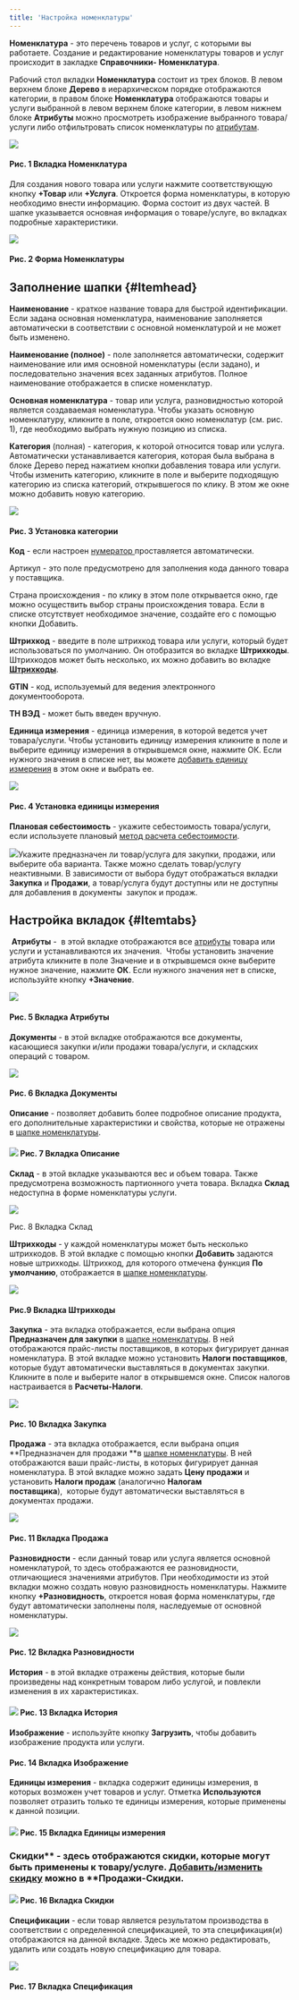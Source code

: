 ```yaml
---
title: 'Настройка номенклатуры'
---
```


**Номенклатура** - это перечень товаров и услуг, с которыми вы работаете. Создание и редактирование номенклатуры товаров и услуг происходит в закладке **Справочники- Номенклатура**. 

Рабочий стол вкладки **Номенклатура** состоит из трех блоков. В левом верхнем блоке **Дерево** в иерархическом порядке отображаются категории, в правом блоке **Номенклатура** отображаются товары и услуги выбранной в левом верхнем блоке категории, в левом нижнем блоке **Атрибуты** можно просмотреть изображение выбранного товара/услуги либо отфильтровать список номенклатуры по [атрибутам](Attributes.md).  

![](attachments/1146995/12812791.png)

#### Рис. 1 Вкладка Номенклатура

  

Для создания нового товара или услуги нажмите соответствующую кнопку **+Товар** или **+Услуга**. Откроется форма номенклатуры, в которую необходимо внести информацию. Форма состоит из двух частей. В шапке указывается основная информация о товаре/услуге, во вкладках подробные характеристики.

![](attachments/1146995/1147043.png)

#### Рис. 2 Форма Номенклатуры

## **Заполнение шапки** {#Itemhead}

**Наименование** - краткое название товара для быстрой идентификации. Если задана основная номенклатура, наименование заполняется автоматически в соответствии с основной номенклатурой и не может быть изменено.

**Наименование (полное)** - поле заполняется автоматически, содержит наименование или имя основной номенклатуры (если задано), и последовательно значения всех заданных атрибутов. Полное наименование отображается в списке номенклатур.   

**Основная номенклатура** - товар или услуга, разновидностью которой является создаваемая номенклатура. Чтобы указать основную номенклатуру, кликните в поле, откроется окно номенклатур (см. рис. 1), где необходимо выбрать нужную позицию из списка. 

**Категория** (полная) - категория, к которой относится товар или услуга. Автоматически устанавливается категория, которая была выбрана в блоке Дерево перед нажатием кнопки добавления товара или услуги. Чтобы изменить категорию, кликните в поле и выберите подходящую категорию из списка категорий, открывшегося по клику. В этом же окне можно добавить новую категорию.  

![](attachments/1146995/1147044.png)

#### Рис. 3 Установка категории

  

**Код** - если настроен [нумератор ](http://documentation.luxsoft.by/pages/viewpage.action?pageId=72942230)проставляется автоматически.

Артикул - это поле предусмотрено для заполнения кода данного товара у поставщика.

Страна происхождения - по клику в этом поле открывается окно, где можно осуществить выбор страны происхождения товара. Если в списке отсутствует необходимое значение, создайте его с помощью кнопки Добавить.

**Штрихкод** - введите в поле штрихкод товара или услуги, который будет использоваться по умолчанию. Он отобразится во вкладке **Штрихкоды**. Штрихкодов может быть несколько, их можно добавить во вкладке **[Штрихкоды](https://mycompany-docs.lsfusion.org/pages/viewpage.action?pageId=1146994#id-Настройканоменклатуры-Вкладкаштрихкоды)**.

**GTIN** - код, используемый для ведения электронного документооборота.

**ТН ВЭД** - может быть введен вручную.

**Единица измерения** - единица измерения, в которой ведется учет товара/услуги. Чтобы установить единицу измерения кликните в поле и выберите единицу измерения в открывшемся окне, нажмите ОК. Если нужного значения в списке нет, вы можете [добавить единицу измерения](Units_of_measure.md#measurementunits-broken) в этом окне и выбрать ее. 

![](attachments/1146995/1147110.png)

#### Рис. 4 Установка единицы измерения

  

**Плановая себестоимость** - укажите себестоимость товара/услуги, если используете плановый [метод расчета себестоимости](Categories.md#costingmethod-broken).

  

![](attachments/1146995/1147045.png)Укажите предназначен ли товар/услуга для закупки, продажи, или выберите оба варианта. Также можно сделать товар/услугу неактивными. В зависимости от выбора будут отображаться вкладки **Закупка** и **Продажи**, а товар/услуга будут доступны или не доступны  для добавления в документы  закупок и продаж.

## **Настройка вкладок** {#Itemtabs}

 **Атрибуты** -  в этой вкладке отображаются все [атрибуты](Attributes.md) товара или услуги и устанавливаются их значения.  Чтобы установить значение атрибута кликните в поле Значение и в открывшемся окне выберите нужное значение, нажмите **ОК**. Если нужного значения нет в списке, используйте кнопку **+Значение**.

![](attachments/1146995/12812798.png)

#### Рис. 5 Вкладка Атрибуты

  

**Документы** - в этой вкладке отображаются все документы, касающиеся закупки и/или продажи товара/услуги, и складских операций с товаром. 

![](attachments/1146995/12812799.png)

#### Рис. 6 Вкладка Документы

  

**Описание** - позволяет добавить более подробное описание продукта, его дополнительные характеристики и свойства, которые не отражены в [шапке номенклатуры](https://mycompany-docs.lsfusion.org/pages/viewpage.action?pageId=1146994#id-Настройканоменклатуры-Itemhead).

#### ![](attachments/1146995/12812819.png)  Рис. 7 Вкладка Описание

  

**Склад** - в этой вкладке указываются вес и объем товара. Также предусмотрена возможность партионного учета товара. Вкладка **Склад** недоступна в форме номенклатуры услуги. 

![](attachments/1146995/12812804.png)

Рис. 8 Вкладка Склад

  

**Штрихкоды** - у каждой номенклатуры может быть несколько штрихкодов. В этой вкладке с помощью кнопки **Добавить** задаются новые штрихкоды. Штрихкод, для которого отмечена функция **По умолчанию**, отображается в [шапке номенклатуры](https://mycompany-docs.lsfusion.org/pages/viewpage.action?pageId=1146994#id-Настройканоменклатуры-Itemhead). 

![](attachments/1146995/12812805.png)

#### Рис.9 Вкладка Штрихкоды

  

**Закупка** - эта вкладка отображается, если выбрана опция **Предназначен для закупки** в [шапке номенклатуры](https://mycompany-docs.lsfusion.org/pages/viewpage.action?pageId=1146994#id-Настройканоменклатуры-Itemhead). В ней отображаются прайс-листы поставщиков, в которых фигурирует данная номенклатура. В этой вкладке можно установить **Налоги поставщиков**, которые будут автоматически выставляться в документах закупки. Кликните в поле и выберите налог в открывшемся окне. Список налогов настраивается в **Расчеты-Налоги**.

![](attachments/1146995/12812816.png)

#### Рис. 10 Вкладка Закупка

  

**Продажа** - эта вкладка отображается, если выбрана опция **Предназначен для продажи **в [шапке номенклатуры](https://mycompany-docs.lsfusion.org/pages/viewpage.action?pageId=1146994#id-Настройканоменклатуры-Itemhead). В ней отображаются ваши прайс-листы, в которых фигурирует данная номенклатура. В этой вкладке можно задать **Цену продажи** и установить **Налоги продаж** (аналогично **Налогам поставщика**),  которые будут автоматически выставляться в документах продажи.

![](attachments/1146995/12812803.png)

#### Рис. 11 Вкладка Продажа

  

**Разновидности** - если данный товар или услуга является основной номенклатурой, то здесь отображаются ее разновидности, отличающиеся значениями атрибутов. При необходимости из этой вкладки можно создать новую разновидность номенклатуры. Нажмите кнопку **+Разновидность**, откроется новая форма номенклатуры, где будут автоматически заполнены поля, наследуемые от основной номенклатуры.

![](attachments/1146995/12812815.png)

#### Рис. 12 Вкладка Разновидности

  

**История** - в этой вкладке отражены действия, которые были произведены над конкретным товаром либо услугой, и повлекли изменения в их характеристиках.

#### ![](attachments/1146995/12812802.png)  Рис. 13 Вкладка История

  

**Изображение** - используйте кнопку **Загрузить**, чтобы добавить изображение продукта или услуги. 

#### Рис. 14 Вкладка Изображение

  

**Единицы измерения** - вкладка содержит единицы измерения, в которых возможен учет товаров и услуг. Отметка **Используются** позволяет отразить только те единицы измерения, которые применены к данной позиции.

#### ![](attachments/1146995/12812800.png)  Рис. 15 Вкладка Единицы измерения

  

### Скидки** - здесь отображаются скидки, которые могут быть применены к товару/услуге. [Добавить/изменить скидку](Discount_settings.md) можно в **Продажи-Скидки.

#### ![](attachments/1146995/12812818.png)  Рис. 16 Вкладка Скидки

  

**Спецификации** - если товар является результатом производства в соответствии с определенной спецификацией, то эта спецификация(и) отображаются на данной вкладке. Здесь же можно редактировать, удалить или создать новую спецификацию для товара. 

![](attachments/1146995/12812807.png)

#### Рис. 17 Вкладка Спецификация

  

  



  
